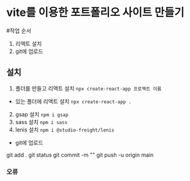 # vite를 이용한 포트폴리오 사이트 만들기

#작업 순서 
1. 리액트 설치
2. git에 업로드

## 설치
1. 폴더를 만들고 리액트 설치 `npx create-react-app 프로젝트 이름`
- 있는 폴더에 리액트 설치 `npx create-react-app .`
2. gsap 설치 `npm i gsap`
3. sass 설치 `npm i sass`
4. lenis 설치 `npm i @studio-freight/lenis`

- git에 업로드

git add .
git status
git commit -m ""
git push -u origin main 

### 오류 
